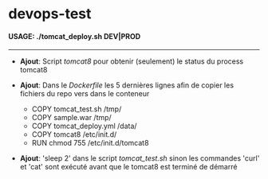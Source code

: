 # devops-test

#### USAGE: ./tomcat_deploy.sh DEV|PROD

- - -

- **Ajout**: Script *tomcat8* pour obtenir (seulement) le status du process tomcat8
- **Ajout**: Dans le *Dockerfile* les 5 dernières lignes afin de copier les fichiers du repo vers dans le conteneur 

  - COPY tomcat_test.sh /tmp/
  - COPY sample.war /tmp/
  - COPY tomcat_deploy.yml /data/
  - COPY tomcat8 /etc/init.d/
  - RUN chmod 755 /etc/init.d/tomcat8
  
- **Ajout**: 'sleep 2' dans le script *tomcat_test.sh* sinon les commandes 'curl' et 'cat' sont exécuté avant que le tomcat8 est terminé de démarré
